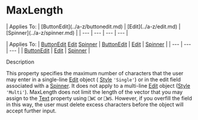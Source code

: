 




<h1 class="heading"><span class="name">MaxLength</span></h1>
| Applies To: | [ButtonEdit](../a-z/buttonedit.md) | [Edit](../a-z/edit.md) | [Spinner](../a-z/spinner.md) |
| --- | --- | --- | ---  |

| Applies To: | [ButtonEdit](../a-z/buttonedit.md) [Edit](../a-z/edit.md) [Spinner](../a-z/spinner.md) | [ButtonEdit](../a-z/buttonedit.md) | [Edit](../a-z/edit.md) | [Spinner](../a-z/spinner.md) |
| --- | --- | ---  |
| [ButtonEdit](../a-z/buttonedit.md) | [Edit](../a-z/edit.md) | [Spinner](../a-z/spinner.md) |


Description


This property specifies the maximum number of characters that the user may enter in a single-line [Edit](../a-z/edit.md) object ( [Style](../a-z/style.md) `'Single'`) or in the edit field associated with a [Spinner](../a-z/spinner.md). It does not apply to a multi-line [Edit](../a-z/edit.md) object ([Style ](../a-z/style.md)`'Multi'`). MaxLength does not limit the length of the vector that you may assign to the [Text](../a-z/text.md) property using `⎕WC` or `⎕WS`. However, if you overfill the field in this way, the user must delete excess characters before the object will accept further input.



